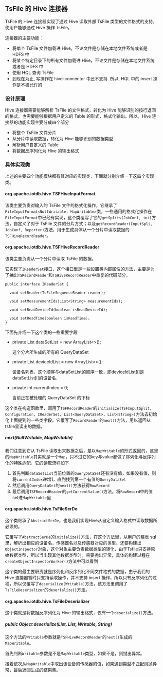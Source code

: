 <!--

    Licensed to the Apache Software Foundation (ASF) under one
    or more contributor license agreements.  See the NOTICE file
    distributed with this work for additional information
    regarding copyright ownership.  The ASF licenses this file
    to you under the Apache License, Version 2.0 (the
    "License"); you may not use this file except in compliance
    with the License.  You may obtain a copy of the License at

        http://www.apache.org/licenses/LICENSE-2.0

    Unless required by applicable law or agreed to in writing,
    software distributed under the License is distributed on an
    "AS IS" BASIS, WITHOUT WARRANTIES OR CONDITIONS OF ANY
    KIND, either express or implied.  See the License for the
    specific language governing permissions and limitations
    under the License.

-->

## TsFile 的 Hive 连接器

TsFile 的 Hive 连接器实现了通过 Hive 读取外部 TsFile 类型的文件格式的支持，使用户能够通过 Hive 操作 TsFile。

连接器的主要功能：

* 将单个 TsFile 文件加载进 Hive，不论文件是存储在本地文件系统或者是 HDFS 中
* 将某个特定目录下的所有文件加载进 Hive，不论文件是存储在本地文件系统或者是 HDFS 中
* 使用 HQL 查询 TsFile
* 到现在为止, 写操作在 hive-connector 中还不支持. 所以, HQL 中的 insert 操作是不被允许的

### 设计原理

Hive 连接器需要能够解析 TsFile 的文件格式，转化为 Hive 能够识别的按行返回的格式。也需要能够根据用户定义的 Table 的形式，格式化输出。所以，Hive 连接器的功能实现主要分成四个部分

* 将整个 TsFile 文件分片
* 从分片中读取数据，转化为 Hive 能够识别的数据类型
* 解析用户自定义的 Table
* 将数据反序列化为 Hive 的输出格式

### 具体实现类

上述的主要四个功能模块都有其对应的实现类，下面就分别介绍一下这四个实现类。

#### org.apache.iotdb.hive.TSFHiveInputFormat

该类主要负责对输入的 TsFile 文件的格式化操作，它继承了`FileInputFormat<NullWritable, MapWritable>`类，一些通用的格式化操作在`FileInputFormat`中已经有实现，这个类覆写了它的`getSplits(JobConf, int)`方法，自定义了对于 TsFile 文件的分片方式；以及`getRecordReader(InputSpli, JobConf, Reporter)`方法，用于生成具体从一个分片中读取数据的
`TSFHiveRecordReader`。

#### org.apache.iotdb.hive.TSFHiveRecordReader

该类主要负责从一个分片中读取 TsFile 的数据。

它实现了`IReaderSet`接口，这个接口里是一些设置类内部属性的方法，主要是为了抽出`TSRecordReader`和`TSHiveRecordReader`中重复的代码部分。

```
public interface IReaderSet {

  void setReader(TsFileSequenceReader reader);

  void setMeasurementIds(List<String> measurementIds);

  void setReadDeviceId(boolean isReadDeviceId);

  void setReadTime(boolean isReadTime);
}
```

下面先介绍一下这个类的一些重要字段

* private List<QueryDataSet> dataSetList = new ArrayList<>();

  这个分片所生成的所有的 QueryDataSet

* private List<String> deviceIdList = new ArrayList<>();

  设备名列表，这个顺序与dataSetList的顺序一致，即deviceIdList[i]是dataSetList[i]的设备名.

* private int currentIndex = 0;

  当前正在被处理的 QueryDataSet 的下标
  
这个类在构造函数里，调用了`TSFRecordReader`的`initialize(TSFInputSplit, Configuration, IReaderSet, List<QueryDataSet>, List<String>)`方法去初始化上面提到的一些类字段。它覆写了`RecordReader`的`next()`方法，用以返回从tsfile里读出的数据。
  
##### next(NullWritable, MapWritable)

我们注意到它从 TsFile 读取出来数据之后，是以`MapWritable`的形式返回的，这里的`MapWritable`其实就是一个`Map`，只不过它的key与value都做了序列化与反序列化的特殊适配，它的读取流程如下

1. 首先判断`dataSetList`当前位置的`QueryDataSet`还有没有值，如果没有值，则将`currentIndex`递增1，直到找到第一个有值的`QueryDataSet`
2. 然后调用`QueryDataSet`的`next()`方法获得`RowRecord`
3. 最后调用`TSFRecordReader`的`getCurrentValue()`方法，将`RowRecord`中的值set进`MapWritable`里


#### org.apache.iotdb.hive.TsFileSerDe

这个类继承了`AbstractSerDe`，也是我们实现Hive从自定义输入格式中读取数据所必须的。

它覆写了`AbstractSerDe`的`initialize()`方法，在这个方法里，从用户的建表 sql 里，解析出相应的设备名，传感器名以及传感器对应的类型。还要构建出`ObjectInspector`对象，这个对象主要负责数据类型的转化，由于Tsfile只支持原始数据类型，所以当出现其他数据类型时，需要抛出异常，具体的构建过程在`createObjectInspectorWorker()`方法中可以看到

这个类的最主要职责就是序列化和反序列化不同文件格式的数据，由于我们的 Hive 连接器暂时只支持读取操作，并不支持 insert 操作，所以只有反序列化的过程，所以仅覆写了`deserialize(Writable)`方法，该方法里调用了`TsFileDeserializer`的`deserialize()`方法。


#### org.apache.iotdb.hive.TsFileDeserializer

这个类就是将数据反序列化为 Hive 的输出格式，仅有一个`deserialize()`方法。

##### public Object deserialize(List<String>, List<TypeInfo>, Writable, String)

这个方法的`Writable`参数就是`TSFHiveRecordReader`的`next()`生成的`MapWritable`。

首先判断`Writable`参数是不是`MapWritable`类型，如果不是，则抛出异常。

接着依次从`MapWritable`中取出该设备的传感器的值，如果遇到类型不匹配则抛异常，最后返回生成的结果集。

